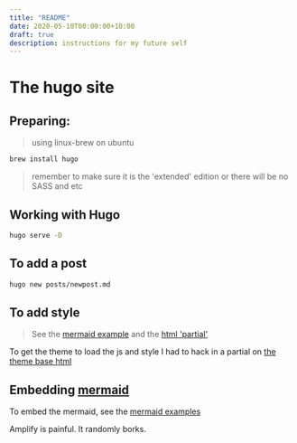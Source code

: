 ```yaml
---
title: "README"
date: 2020-05-10T00:00:00+10:00
draft: true
description: instructions for my future self
---
```


# The hugo site

## Preparing:

> using linux-brew on ubuntu

```bash
brew install hugo
```

> remember to make sure it is the 'extended' edition
> or there will be no SASS and etc

## Working with Hugo

```bash
hugo serve -D
```

## To add a post

```bash
hugo new posts/newpost.md
```

## To add style

> See the [mermaid example](./assets/sass/mermaid.scss)
> and the [html 'partial'](./layouts/partials/mermaid.html)

To get the theme to load the js and style I had to hack in
a partial on [the theme base html](./themes/m10c/layouts/_default/baseof.html)

## Embedding [mermaid](https://mermaid-js.github.io)

To embed the mermaid, see the [mermaid examples](content/posts/mermaid-examples.md)

Amplify is painful. It randomly borks.
